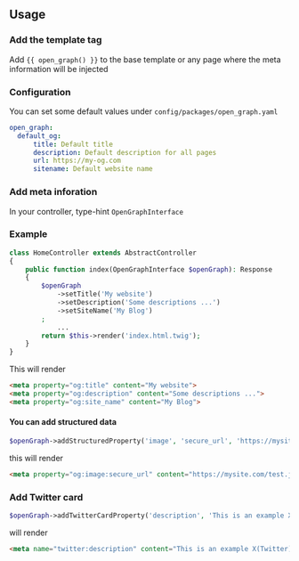 ## Usage

### Add the template tag
Add ```{{ open_graph() }}``` to the base template or any page where the meta information will be injected


### Configuration
You can set some default values under `config/packages/open_graph.yaml`
```yaml
open_graph:
  default_og:
      title: Default title
      description: Default description for all pages
      url: https://my-og.com
      sitename: Default website name
```

### Add meta inforation
In your controller, type-hint `OpenGraphInterface`

### Example
```php
class HomeController extends AbstractController
{
    public function index(OpenGraphInterface $openGraph): Response
    {
        $openGraph
            ->setTitle('My website')
            ->setDescription('Some descriptions ...')
            ->setSiteName('My Blog')
        ;
            ...
        return $this->render('index.html.twig');
    }
}
```
This will render
```html
<meta property="og:title" content="My website">
<meta property="og:description" content="Some descriptions ...">
<meta property="og:site_name" content="My Blog">
```

#### You can add structured data
```php
$openGraph->addStructuredProperty('image', 'secure_url', 'https://mysite.com/test.jpg')
```
this will render

```html
<meta property="og:image:secure_url" content="https://mysite.com/test.jpg" />
```

### Add Twitter card

```php
$openGraph->addTwitterCardProperty('description', 'This is an example X(Twitter) Card
```
will render
```html
<meta name="twitter:description" content="This is an example X(Twitter) Card)" />
```

